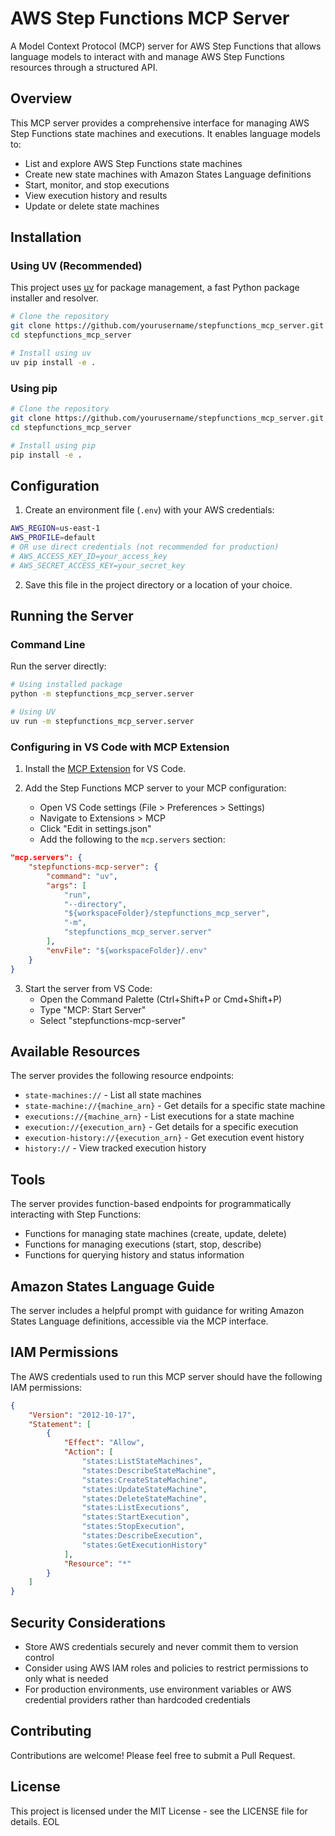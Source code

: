 # AWS Step Functions MCP Server

A Model Context Protocol (MCP) server for AWS Step Functions that allows language models to interact with and manage AWS Step Functions resources through a structured API.

## Overview

This MCP server provides a comprehensive interface for managing AWS Step Functions state machines and executions. It enables language models to:

- List and explore AWS Step Functions state machines
- Create new state machines with Amazon States Language definitions
- Start, monitor, and stop executions
- View execution history and results
- Update or delete state machines

## Installation

### Using UV (Recommended)

This project uses [uv](https://github.com/astral-sh/uv) for package management, a fast Python package installer and resolver.

```bash
# Clone the repository
git clone https://github.com/yourusername/stepfunctions_mcp_server.git
cd stepfunctions_mcp_server

# Install using uv
uv pip install -e .
```

### Using pip

```bash
# Clone the repository
git clone https://github.com/yourusername/stepfunctions_mcp_server.git
cd stepfunctions_mcp_server

# Install using pip
pip install -e .
```

## Configuration

1. Create an environment file (`.env`) with your AWS credentials:

```bash
AWS_REGION=us-east-1
AWS_PROFILE=default
# OR use direct credentials (not recommended for production)
# AWS_ACCESS_KEY_ID=your_access_key
# AWS_SECRET_ACCESS_KEY=your_secret_key
```

2. Save this file in the project directory or a location of your choice.

## Running the Server

### Command Line

Run the server directly:

```bash
# Using installed package
python -m stepfunctions_mcp_server.server

# Using UV
uv run -m stepfunctions_mcp_server.server
```

### Configuring in VS Code with MCP Extension

1. Install the [MCP Extension](https://marketplace.visualstudio.com/items?itemName=AntreasAntoniou.mcp) for VS Code.

2. Add the Step Functions MCP server to your MCP configuration:
   - Open VS Code settings (File > Preferences > Settings)
   - Navigate to Extensions > MCP
   - Click "Edit in settings.json"
   - Add the following to the `mcp.servers` section:

```json
"mcp.servers": {
    "stepfunctions-mcp-server": {
        "command": "uv",
        "args": [
            "run",
            "--directory",
            "${workspaceFolder}/stepfunctions_mcp_server",
            "-m",
            "stepfunctions_mcp_server.server"
        ],
        "envFile": "${workspaceFolder}/.env"
    }
}
```

3. Start the server from VS Code:
   - Open the Command Palette (Ctrl+Shift+P or Cmd+Shift+P)
   - Type "MCP: Start Server"
   - Select "stepfunctions-mcp-server"

## Available Resources

The server provides the following resource endpoints:

- `state-machines://` - List all state machines
- `state-machine://{machine_arn}` - Get details for a specific state machine
- `executions://{machine_arn}` - List executions for a state machine
- `execution://{execution_arn}` - Get details for a specific execution
- `execution-history://{execution_arn}` - Get execution event history
- `history://` - View tracked execution history

## Tools

The server provides function-based endpoints for programmatically interacting with Step Functions:

- Functions for managing state machines (create, update, delete)
- Functions for managing executions (start, stop, describe)
- Functions for querying history and status information

## Amazon States Language Guide

The server includes a helpful prompt with guidance for writing Amazon States Language definitions, accessible via the MCP interface.

## IAM Permissions

The AWS credentials used to run this MCP server should have the following IAM permissions:

```json
{
    "Version": "2012-10-17",
    "Statement": [
        {
            "Effect": "Allow",
            "Action": [
                "states:ListStateMachines",
                "states:DescribeStateMachine",
                "states:CreateStateMachine",
                "states:UpdateStateMachine",
                "states:DeleteStateMachine",
                "states:ListExecutions",
                "states:StartExecution",
                "states:StopExecution",
                "states:DescribeExecution",
                "states:GetExecutionHistory"
            ],
            "Resource": "*"
        }
    ]
}
```

## Security Considerations

- Store AWS credentials securely and never commit them to version control
- Consider using AWS IAM roles and policies to restrict permissions to only what is needed
- For production environments, use environment variables or AWS credential providers rather than hardcoded credentials

## Contributing

Contributions are welcome! Please feel free to submit a Pull Request.

## License

This project is licensed under the MIT License - see the LICENSE file for details.
EOL